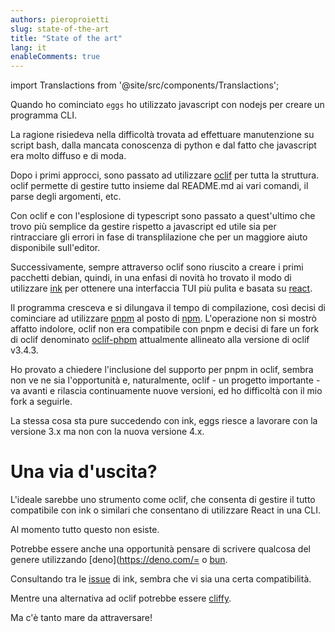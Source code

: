 ```yaml
---
authors: pieroproietti
slug: state-of-the-art
title: "State of the art"
lang: it
enableComments: true
---
```


import Translactions from '@site/src/components/Translactions';

<Translactions />

Quando ho cominciato `eggs` ho utilizzato javascript con nodejs per creare un programma CLI.

La ragione risiedeva nella difficoltà trovata ad effettuare manutenzione su script bash, dalla mancata conoscenza di python e dal fatto che javascript era molto diffuso e di moda.

Dopo i primi approcci, sono passato ad utilizzare [oclif](https://oclif.io/) per tutta la struttura. oclif permette di gestire tutto insieme dal README.md ai vari comandi, il parse degli argomenti, etc.

Con oclif e con l'esplosione di typescript sono passato a quest'ultimo che trovo più semplice da gestire rispetto a javascript ed utile sia per rintracciare gli errori in fase di transplilazione che per un maggiore aiuto disponibile sull'editor.

Successivamente, sempre attraverso oclif sono riuscito a creare i primi pacchetti debian, quindi, in una enfasi di novità ho trovato il modo di utilizzare [ink](https://github.com/vadimdemedes/ink) per ottenere una interfaccia TUI più pulita e basata su [react](https://react.dev/).

Il programma cresceva e si dilungava il tempo di compilazione, così decisi di cominciare ad utilizzare [pnpm](https://pnpm.io) al posto di [npm](https://www.npmjs.com/). L'operazione non si mostrò affatto indolore, oclif non era compatibile con pnpm e decisi di fare un fork di oclif denominato [oclif-phpm](https://github.com/pieroproietti/oclif-pnpm) attualmente allineato alla versione di oclif v3.4.3.

Ho provato a chiedere l'inclusione del supporto per pnpm in oclif, sembra non ve ne sia l'opportunità e, naturalmente, oclif - un progetto importante - va avanti e rilascia continuamente nuove versioni, ed ho difficoltà con il mio fork a seguirle.

La stessa cosa sta pure succedendo con ink, eggs riesce a lavorare con la versione 3.x ma non con la nuova versione 4.x.

# Una via d'uscita?

L'ideale sarebbe uno strumento come oclif, che consenta di gestire il tutto compatibile con ink o similari che consentano di utilizzare React in una CLI.

Al momento tutto questo non esiste.

Potrebbe essere anche una opportunità pensare di scrivere qualcosa del genere utilizzando [deno](https://deno.com/= o [bun](https://bun.sh/).

Consultando tra le [issue](https://github.com/vadimdemedes/ink/issues/250) di ink, sembra che vi sia una certa compatibilità.

Mentre una alternativa ad oclif potrebbe essere [cliffy](https://cliffy.io/).

Ma c'è tanto mare da attraversare!








